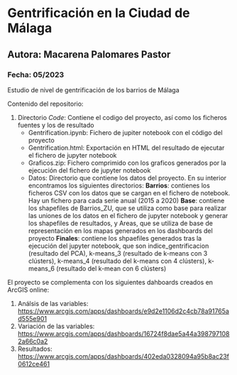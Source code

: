 # Gentrificación en la Ciudad de Málaga
## Autora: Macarena Palomares Pastor
### Fecha: 05/2023

Estudio de nivel de gentrificación de los barrios de Málaga

Contenido del repositorio:
  1. Directorio *Code*: Contiene el codigo del proyecto, así como los ficheros fuentes y los de resultado
     - Gentrification.ipynb: Fichero de jupiter notebook con el código del proyecto
     - Gentrification.html: Exportación en HTML del resultado de ejecutar el fichero de jupyter notebook
     - Graficos.zip: Fichero comprimido con los graficos generados por la ejecución del fichero de jupyter notebook
     - Datos: Directorio que contiene los datos del proyecto. En su interior encontramos los siguientes directorios:
       **Barrios**: contienes los ficheros CSV con los datos que se cargan en el fichero de notebook. Hay un fichero para cada serie anual (2015 a 2020)
       **Base**: contiene los shapefiles de Barrios_ZU, que se utiliza como base para realizar las uniones de los datos en el fichero de jupyter notebook y generar los shapefiles de resultados, y Areas, que se utiliza de base de representación en los mapas generados en los dashboards del proyecto
       **Finales**: contiene los shpaefiles generados tras la ejecución del jupyter notebook, que son indice_gentrificacion (resultado del PCA), k-means_3 (resultado de k-means con 3 clústers), k-means_4 (resultado del k-means con 4 clústers), k-means_6 (resultado del k-mean con 6 clústers)

El proyecto se complementa con los siguientes dahboards creados en ArcGIS online:
1. Análsis de las variables: https://www.arcgis.com/apps/dashboards/e9d2e1106d2c4cb78a91765ad555e901
2. Variación de las variables: https://www.arcgis.com/apps/dashboards/16724f8dae5a44a3987971082a66c0a2
3. Resultados: https://www.arcgis.com/apps/dashboards/402eda0328094a95b8ac23f0612ce461
       
    
  
